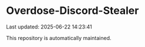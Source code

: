 # Overdose-Discord-Stealer

Last updated: 2025-06-22 14:23:41

This repository is automatically maintained.
